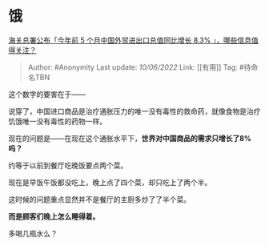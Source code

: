 # 饿
[海关总署公布「今年前 5 个月中国外贸进出口总值同比增长 8.3% 」，哪些信息值得关注？](https://www.zhihu.com/question/536825176/answer/2522352623)

> Author: #Anonymity 
> Last update: *10/06/2022* 
> Link: [[有用]]
> Tag: #待命名TBN 

这个数字的要害在于——

说穿了，中国进口商品是治疗通胀压力的唯一没有毒性的救命药，就像食物是治疗饥饿唯一没有毒性的药物一样。

现在的问题是——在现在这个通胀水平下，**世界对中国商品的需求只增长了8%吗？**

约等于以前到餐厅吃晚饭要点两个菜。

现在是早饭午饭都没吃上，晚上点了四个菜，却只吃上了两个半。

这时候的问题重点显然并不是餐厅的主厨多炒了了半个菜。

**而是顾客们晚上怎么睡得着。**

多喝几瓶水么？

